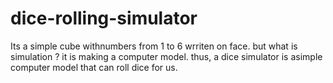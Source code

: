 # dice-rolling-simulator

Its a simple cube withnumbers from 1 to 6 wrriten on face.
but what is simulation ? 
it is making a computer model.
thus, a dice simulator is asimple computer model that can roll dice for us.
